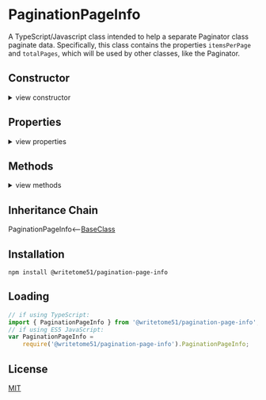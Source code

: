 # PaginationPageInfo

A TypeScript/Javascript class intended to help a separate Paginator class  
paginate data.  Specifically, this class contains the properties `itemsPerPage`  
and `totalPages`, which will be used by other classes, like the Paginator.


## Constructor
<details>
<summary>view constructor</summary>

```ts
constructor(

    dataSource: {

        dataTotal: number
            // Number of items in entire dataset, not the batch.
            // This must stay accurate after actions that change the total, 
            // such as searches.
    },
   	
    batchPaginator: { itemsPerPage: number }
        // Stores and paginates a batch (array) of data, which it assumes 
        // is the entire dataset.
) 
```
</details>


## Properties
<details>
<summary>view properties</summary>

```ts
itemsPerPage: number

totalPages: number // read-only

className: string // read-only
```
</details>


## Methods
<details>
<summary>view methods</summary>

The methods below are not important to know about in order to use this  
class.  They're inherited from [BaseClass](https://github.com/writetome51/typescript-base-class#baseclass) .
```ts
protected   _createGetterAndOrSetterForEach(
                  propertyNames: string[],
                  configuration: IGetterSetterConfiguration
            ) : void
     /*********************
     Use this method when you have a bunch of properties that need getter and/or 
     setter functions that all do the same thing. You pass in an array of string 
     names of those properties, and the method attaches the same getter and/or 
     setter function to each property.
     IGetterSetterConfiguration is this object:
     {
         get_setterFunction?: (
             propertyName: string, index?: number, propertyNames?: string[]
         ) => Function,
             // get_setterFunction takes the property name as first argument and 
             // returns the setter function.  The setter function must take one 
             // parameter and return void.
     
         get_getterFunction?: (
             propertyName: string, index?: number, propertyNames?: string[]
         ) => Function
             // get_getterFunction takes the property name as first argument and 
             // returns the getter function.  The getter function must return something.
     }
     *********************/ 
   
   
protected   _returnThis_after(voidExpression: any) : this
    // voidExpression is executed, then function returns this.
    // Even if voidExpression returns something, the returned data isn't used.
    
protected   _errorIfPropertyHasNoValue(
                property: string, // can contain dot-notation, i.e., 'property.subproperty'
                propertyNameInError? = ''
            ) : void
    // If value of this[property] is undefined or null, it triggers fatal error:
    // `The property "${propertyNameInError}" has no value.`
```
</details>


## Inheritance Chain

PaginationPageInfo<--[BaseClass](https://github.com/writetome51/typescript-base-class#baseclass)


## Installation

`npm install @writetome51/pagination-page-info`

## Loading
```ts
// if using TypeScript:
import { PaginationPageInfo } from '@writetome51/pagination-page-info';
// if using ES5 JavaScript:
var PaginationPageInfo = 
    require('@writetome51/pagination-page-info').PaginationPageInfo;
```

## License
[MIT](https://choosealicense.com/licenses/mit/)
